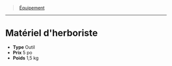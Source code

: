 ﻿---
!EquipmentItem
Type: Outil
Price: 5 po
Weight: 1,5 kg
Id: equipment_hd.md#matériel-dherboriste
ParentLink: equipment_hd.md#Équipement
Name: Matériel d'herboriste
ParentName: Équipement
NameLevel: 1
Attributes:
  Name: Matériel d'herboriste
  Markdown: >+
    # <!--Name-->Matériel d'herboriste<!--/Name-->


    - **Type** <!--Type-->Outil<!--/Type-->

    - **Prix** <!--Price-->5 po<!--/Price-->

    - **Poids** <!--Weight-->1,5 kg<!--/Weight-->

  Type: Outil
  Price: 5 po
  Weight: 1,5 kg
AttributesDictionary: >+
  Name: Matériel d'herboriste

  Markdown: >+

    # <!--Name-->Matériel d'herboriste<!--/Name-->





    - **Type** <!--Type-->Outil<!--/Type-->



    - **Prix** <!--Price-->5 po<!--/Price-->



    - **Poids** <!--Weight-->1,5 kg<!--/Weight-->



  Type: Outil

  Price: 5 po

  Weight: 1,5 kg

---
> [Équipement](hd_equipment.md)

---

# Matériel d'herboriste

- **Type** Outil
- **Prix** 5 po
- **Poids** 1,5 kg

